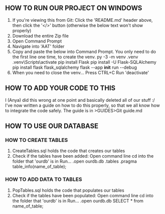 ## HOW TO RUN OUR PROJECT ON WINDOWS ##
1. If you're viewing this from Git: Click the 'README.md' header above, then click the '</>' button (otherwise the below text won't show properly)
2. Download the entire Zip file
3. Open Command Prompt
4. Navigate into 'AAT' folder
5. Copy and paste the below into Command Prompt. You only need to do the first line one time, to create the venv.
        py -3 -m venv .venv
        .venv\Scripts\activate
        pip install Flask
        pip install -U Flask-SQLAlchemy
        pip install flask flask_sqlalchemy
        flask --app __init__ run --debug
5. When you need to close the venv...
        Press CTRL+C
        Run 'deactivate'



## HOW TO ADD YOUR CODE TO THIS ##
I (Anya) did this wrong at one point and basically deleted all of our stuff :/ 
I've now written a guide on how to do this properly, so that we all know how to integrate the code safely. 
The guide is in >GUIDES>Git guide.md



## HOW TO USE OUR DATABASE ##
### HOW TO CREATE TABLES ###
1. CreateTables.sql holds the code that creates our tables
2. Check if the tables have been added:
        Open command line
        cd into the folder that 'ourdb' is in
        Run...
            .open ourdb.db
            .tables
            .pragma table_info(name_of_table);
### HOW TO ADD DATA TO TABLES ###
1. PopTables.sql holds the code that populates our tables
2. Check if the tables have been populated:
        Open command line
        cd into the folder that 'ourdb' is in
        Run...
            .open ourdb.db
            SELECT * from name_of_table;